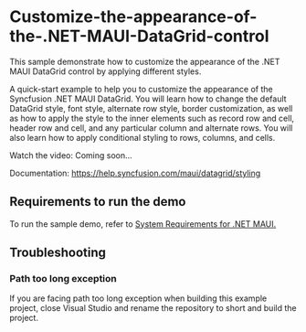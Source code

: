 # Customize-the-appearance-of-the-.NET-MAUI-DataGrid-control
This sample demonstrate how to customize the appearance of the .NET MAUI DataGrid control by applying different styles.

A quick-start example to help you to customize the appearance of the Syncfusion .NET MAUI DataGrid. You will learn how to change the default DataGrid style, font style, alternate row style, border customization, as well as how to apply the style to the inner elements such as record row and cell, header row and cell, and any particular column and alternate rows. You will also learn how to apply conditional styling to rows, columns, and cells.

Watch the video: Coming soon...

Documentation: https://help.syncfusion.com/maui/datagrid/styling

## <a name="requirements-to-run-the-demo"></a>Requirements to run the demo ##

To run the sample demo, refer to [System Requirements for .NET MAUI.](https://help.syncfusion.com/maui/system-requirements)

## <a name="troubleshooting"></a>Troubleshooting ##
### Path too long exception
If you are facing path too long exception when building this example project, close Visual Studio and rename the repository to short and build the project.